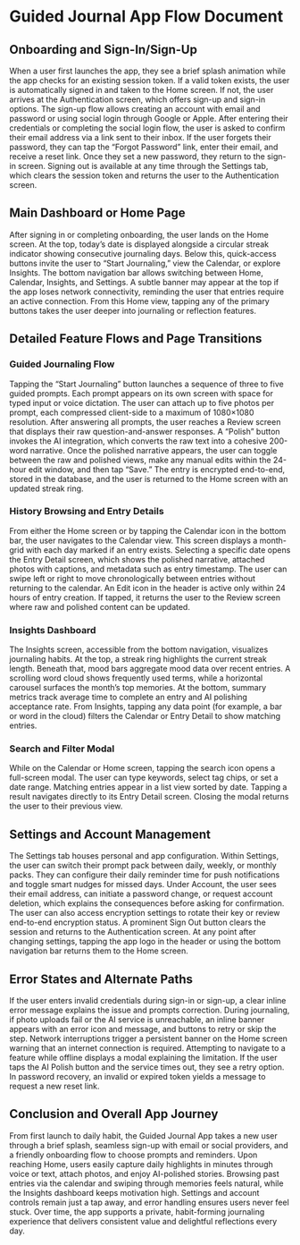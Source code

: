 # Guided Journal App Flow Document

## Onboarding and Sign-In/Sign-Up

When a user first launches the app, they see a brief splash animation while the app checks for an existing session token. If a valid token exists, the user is automatically signed in and taken to the Home screen. If not, the user arrives at the Authentication screen, which offers sign-up and sign-in options. The sign-up flow allows creating an account with email and password or using social login through Google or Apple. After entering their credentials or completing the social login flow, the user is asked to confirm their email address via a link sent to their inbox. If the user forgets their password, they can tap the “Forgot Password” link, enter their email, and receive a reset link. Once they set a new password, they return to the sign-in screen. Signing out is available at any time through the Settings tab, which clears the session token and returns the user to the Authentication screen.

## Main Dashboard or Home Page

After signing in or completing onboarding, the user lands on the Home screen. At the top, today’s date is displayed alongside a circular streak indicator showing consecutive journaling days. Below this, quick-access buttons invite the user to “Start Journaling,” view the Calendar, or explore Insights. The bottom navigation bar allows switching between Home, Calendar, Insights, and Settings. A subtle banner may appear at the top if the app loses network connectivity, reminding the user that entries require an active connection. From this Home view, tapping any of the primary buttons takes the user deeper into journaling or reflection features.

## Detailed Feature Flows and Page Transitions

### Guided Journaling Flow

Tapping the “Start Journaling” button launches a sequence of three to five guided prompts. Each prompt appears on its own screen with space for typed input or voice dictation. The user can attach up to five photos per prompt, each compressed client-side to a maximum of 1080×1080 resolution. After answering all prompts, the user reaches a Review screen that displays their raw question-and-answer responses. A “Polish” button invokes the AI integration, which converts the raw text into a cohesive 200-word narrative. Once the polished narrative appears, the user can toggle between the raw and polished views, make any manual edits within the 24-hour edit window, and then tap “Save.” The entry is encrypted end-to-end, stored in the database, and the user is returned to the Home screen with an updated streak ring.

### History Browsing and Entry Details

From either the Home screen or by tapping the Calendar icon in the bottom bar, the user navigates to the Calendar view. This screen displays a month-grid with each day marked if an entry exists. Selecting a specific date opens the Entry Detail screen, which shows the polished narrative, attached photos with captions, and metadata such as entry timestamp. The user can swipe left or right to move chronologically between entries without returning to the calendar. An Edit icon in the header is active only within 24 hours of entry creation. If tapped, it returns the user to the Review screen where raw and polished content can be updated.

### Insights Dashboard

The Insights screen, accessible from the bottom navigation, visualizes journaling habits. At the top, a streak ring highlights the current streak length. Beneath that, mood bars aggregate mood data over recent entries. A scrolling word cloud shows frequently used terms, while a horizontal carousel surfaces the month’s top memories. At the bottom, summary metrics track average time to complete an entry and AI polishing acceptance rate. From Insights, tapping any data point (for example, a bar or word in the cloud) filters the Calendar or Entry Detail to show matching entries.

### Search and Filter Modal

While on the Calendar or Home screen, tapping the search icon opens a full-screen modal. The user can type keywords, select tag chips, or set a date range. Matching entries appear in a list view sorted by date. Tapping a result navigates directly to its Entry Detail screen. Closing the modal returns the user to their previous view.

## Settings and Account Management

The Settings tab houses personal and app configuration. Within Settings, the user can switch their prompt pack between daily, weekly, or monthly packs. They can configure their daily reminder time for push notifications and toggle smart nudges for missed days. Under Account, the user sees their email address, can initiate a password change, or request account deletion, which explains the consequences before asking for confirmation. The user can also access encryption settings to rotate their key or review end-to-end encryption status. A prominent Sign Out button clears the session and returns to the Authentication screen. At any point after changing settings, tapping the app logo in the header or using the bottom navigation bar returns them to the Home screen.

## Error States and Alternate Paths

If the user enters invalid credentials during sign-in or sign-up, a clear inline error message explains the issue and prompts correction. During journaling, if photo uploads fail or the AI service is unreachable, an inline banner appears with an error icon and message, and buttons to retry or skip the step. Network interruptions trigger a persistent banner on the Home screen warning that an internet connection is required. Attempting to navigate to a feature while offline displays a modal explaining the limitation. If the user taps the AI Polish button and the service times out, they see a retry option. In password recovery, an invalid or expired token yields a message to request a new reset link.

## Conclusion and Overall App Journey

From first launch to daily habit, the Guided Journal App takes a new user through a brief splash, seamless sign-up with email or social providers, and a friendly onboarding flow to choose prompts and reminders. Upon reaching Home, users easily capture daily highlights in minutes through voice or text, attach photos, and enjoy AI-polished stories. Browsing past entries via the calendar and swiping through memories feels natural, while the Insights dashboard keeps motivation high. Settings and account controls remain just a tap away, and error handling ensures users never feel stuck. Over time, the app supports a private, habit-forming journaling experience that delivers consistent value and delightful reflections every day.
